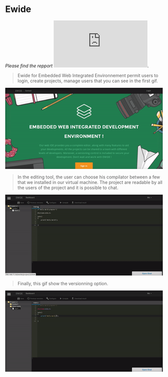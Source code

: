 # Ewide

*Please find the repport ![here](https://github.com/BoltMaud/Ewide/blob/master/RAPPORT.pdf).*

> Ewide for Embedded Web Integrated Environnement permit users to login, create projects, manage users that you can see in the first gif.  


   ![](https://github.com/boltmaud/Ewide/blob/master/gif1.gif?raw=true)

> In the editing tool, the user can choose his compilator between a few that we installed in our virtual machine. The project are readable by all the users of the project and it is possible to chat. 

![](https://github.com/boltmaud/Ewide/blob/master/gif2.gif?raw=true)

> Finally, this gif show the versionning option. 

![](https://github.com/boltmaud/Ewide/blob/master/gif3.gif?raw=true)



